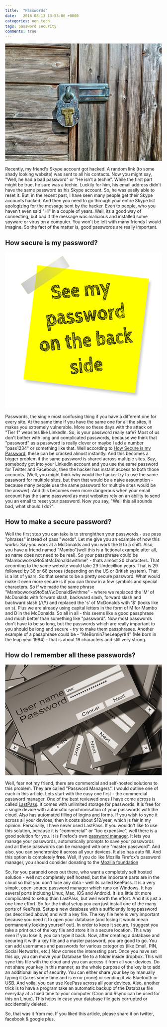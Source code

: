 ```yaml
---
title:  "Passwords"
date:   2016-08-13 13:53:00 +0000
categories: non_tech
tags: password security
comments: true
---
```

![Lock](/downloads/lock.jpg "Lock")

Recently, my friend's Skype account got hacked. A random link (to some shady looking website) was sent to all his contacts. <!-- more -->  Now you might say, "Well, he had a bad password" or "He isn't a techie". While the first part might be true, he sure was a techie. Luckily for him, his email address didn't have the same password as his Skype account. So, he was easily able to reset it. But, in the recent past, I have seen many people get their Skype accounts hacked. And then you need to go through your entire Skype list apologizing for the message sent by the hacker. Even to people, who you haven't even said "Hi" in a couple of years. Well, its a good way of connecting, but bad if the message was malicious and installed some spyware or virus on a computer. You won't be left with many friends I would imagine. So the fact of the matter is, good passwords are really important.




How secure is my password?
--------------------------
![Secure password](/downloads/secure-pass.png "Secure password")

 Passwords, the single most confusing thing if you have a different one for every site. At the same time if you have the same one for all the sites, it makes you extremely vulnerable. More so these days with the attack on "Tier 1"  websites like LinkedIn. So, is your password really safe? Most of us don't bother with long and complicated passwords, because we think that "password" as a password is really clever or maybe I add a number "pass1234" or something like that. Well according to [How Secure is my Password](https://howsecureismypassword.net/), these can be cracked almost instantly. And this becomes a bigger problem if the same password is shared across multiple sites. Say, somebody got into your LinkedIn account and you use the same password for Twitter and Facebook, then the hacker has instant access to both those accounts. (Well, you might think why would the hacker try to use the same password for multiple sites, but then that would be a naive assumption - because many people use the same password for multiple sites would be the answer). And this becomes even more dangerous when your email account has the same password as most websites rely on an ability to send you an email to reset your password. Now you say, "Well this all sounds bad, what should I do?". 

How to make a secure password? 
------------------------------

Well the first step you can take is to strenghthen your passwords - use pass "phrases" instead of pass "words". Let me give you an example of how this works: Say you work at a McDonalds and you work the 9 to 5 shift. Also, you have a friend named "Mambo"(well this is a fictional example after all, so name does not need to be real). So your passphrase could be "Mamboworks9to5atMcDonaldswithme" - thats almost 30 characters. That according to the same website would take 29 Undecillion years. That is 29 followed by 36 or 66 zeroes (depending on the US or British system). That is a lot of years. So that seems to be a pretty secure password. What would make it even more secure is if you can throw in a few symbols and special characters. So if we made the same phrase "Mamboworks9to5at/\/\cDonald$withme" - where we replaced the 'M' of McDonalds with forward slash, backward slash, forward slash and backward slash (/\/\) and replaced the 's' of McDonalds with '$' (looks like an s). Plus we are already using capital letters in the form of M for Mambo and D in the McDonalds. So all in all - this seems like a good passphrase and much better than something like "password". Now most passwords don't have to be so long, but the passwords which are really important to you should be long and secure - try to make them passphrases. Another example of a passphrase could be - "MeBornin7heLeapyr84" (Me born in the leap year 1984) - that is about 19 characters and still very strong. 


How do I remember all these passwords?
--------------------------------------
![Many passwords](/downloads/many-pass.jpg "Many passwords")

Well, fear not my friend, there are commercial and self-hosted solutions to this problem. They are called "Password Managers". I would outline one of each in this article. Lets start with the easy one first - the commercial password manager. One of the best reviewed ones I have come across is called [LastPass](https://lastpass.com/). It comes with unlimited storage for passwords. It is free for a single device with automatic synchronisation of your passwords with the cloud. Also has automated filling of logins and forms. If you wish to sync it across all your devices, then it costs about $12/year, which is fair in my opinion. Personally, I have never used LastPass. If you wouldn't like to use this solution, because it is "commercial" or "too expensive", well there is a good solution for you. It is Firefox's own [password manager](https://support.mozilla.org/en-US/kb/password-manager-remember-delete-change-and-import). It lets you manage your passwords, automatically prompts to save your passwords and all these passwords can be managed with one "master password". And also, you can synchronize it across all your devices. It also has auto fill. And this option is completely **free**. Well, if you do like Mozilla Firefox's password manager, you should consider donating to the [Mozilla foundation](https://donate.mozilla.org)


So, for you paranoid ones out there, who want a completely self hosted solution - well not completely self hosted, but the important parts are in the cloud so that you don't lose any data - well its called KeePass. It is a very simple, open-source password manager which runs on Windows. It has several ports includng Linux, Mac, iOS and Android. It is a little bit more complicated to setup than LastPass, but well worth the effort. And it is just a one time effort. So for the initial setup you can just install one of the many ports of KeePass. Setup a new database with a sufficiently long password (as described above) and with a key file. The key file here is very important because you need it to  open your database (and losing it would mean permanently locking yourself out). In order to keep it secure, I suggest you take a print out of the key file and store it in a secure location. This way even if you lose it, you can type it back. Now, after creating a database and securing it with a key file and a master password, you are good to go. You can add usernames and passwords for various categories (like Email, PIN, Social Networks, etc.) Now comes the interesting part. Once you have set this up, you can move your Database file to a folder inside dropbox. This will sync this file with the cloud and you can access it from all your devices. Do not share your key in this manner, as the whole purpose of the key is to add an additional layer of security. You can either share your key by manually typing it (takes some time and is error prone) or sending it via Bluetooth or USB. And voila, you can use KeePass across all your devices. Also, another trick is to have a program take an automatic backup of the Database file everyday at a fixed time to your computer (Cron and Rsync can be used for this on Linux). This helps in case your database file gets corrupted or accidentally deleted.  

So, that was it from me. If you liked this article, please share it on twitter, facebook & google plus. 

